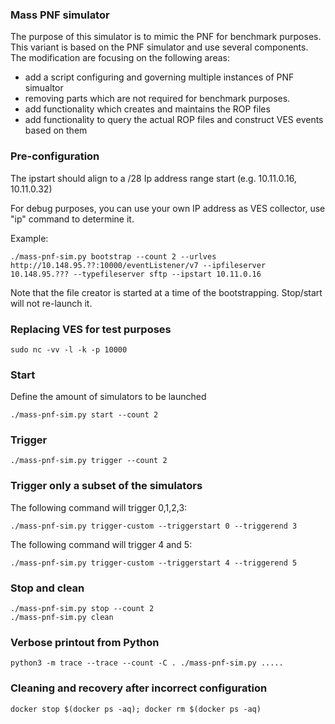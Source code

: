 ### Mass PNF simulator

The purpose of this simulator is to mimic the PNF for benchmark purposes.
This variant is based on the PNF simulator and use several components.
The modification are focusing on the following areas:

- add a script configuring and governing multiple instances of PNF simualtor
- removing parts which are not required for benchmark purposes.
- add functionality which creates and maintains the ROP files
- add functionality to query the actual ROP files and construct VES events based on them

### Pre-configuration

The ipstart should align to a /28 Ip address range start (e.g. 10.11.0.16, 10.11.0.32)

For debug purposes, you can use your own IP address as VES collector, use "ip" command to determine it.

Example:

```
./mass-pnf-sim.py bootstrap --count 2 --urlves http://10.148.95.??:10000/eventListener/v7 --ipfileserver 10.148.95.??? --typefileserver sftp --ipstart 10.11.0.16
```

Note that the file creator is started at a time of the bootstrapping.
Stop/start will not re-launch it.

### Replacing VES for test purposes

```
sudo nc -vv -l -k -p 10000
```

### Start

Define the amount of simulators to be launched

```
./mass-pnf-sim.py start --count 2
```

### Trigger

```
./mass-pnf-sim.py trigger --count 2
```

### Trigger only a subset of the simulators

The following command will trigger 0,1,2,3:

```
./mass-pnf-sim.py trigger-custom --triggerstart 0 --triggerend 3
```

The following command will trigger 4 and 5:

```
./mass-pnf-sim.py trigger-custom --triggerstart 4 --triggerend 5
```

### Stop and clean

```
./mass-pnf-sim.py stop --count 2
./mass-pnf-sim.py clean
```

### Verbose printout from Python

```
python3 -m trace --trace --count -C . ./mass-pnf-sim.py .....
```

### Cleaning and recovery after incorrect configuration

```
docker stop $(docker ps -aq); docker rm $(docker ps -aq)
```
